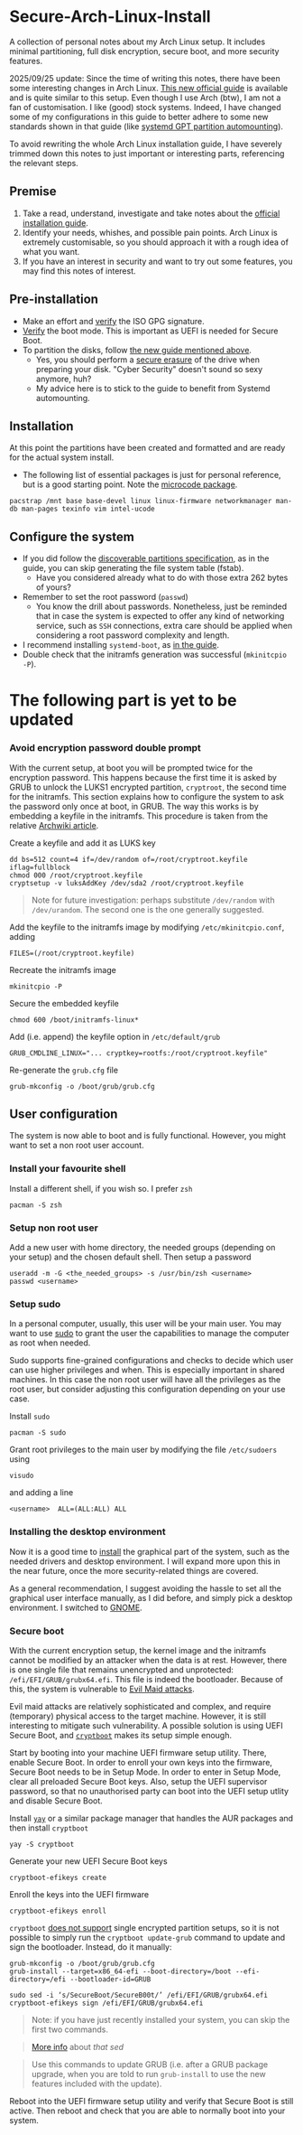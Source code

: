 # Secure-Arch-Linux-Install
A collection of personal notes about my Arch Linux setup. It includes minimal partitioning, full disk encryption, secure boot, and more security features.

2025/09/25 update: Since the time of writing this notes, there have been some interesting changes in Arch Linux. [This new official guide](https://wiki.archlinux.org/title/Dm-crypt/Encrypting_an_entire_system#LUKS_on_a_partition_with_TPM2_and_Secure_Boot) is available and is quite similar to this setup. Even though I use Arch (btw), I am not a fan of customisation. I like (good) stock systems. Indeed, I have changed some of my configurations in this guide to better adhere to some new standards shown in that guide (like [systemd GPT partition automounting](https://wiki.archlinux.org/title/Systemd#GPT_partition_automounting)).

To avoid rewriting the whole Arch Linux installation guide, I have severely trimmed down this notes to just important or interesting parts, referencing the relevant steps.

## Premise
1. Take a read, understand, investigate and take notes about the [official installation guide](https://wiki.archlinux.org/title/Installation_guide).
2. Identify your needs, whishes, and possible pain points. Arch Linux is extremely customisable, so you should approach it with a rough idea of what you want.
3. If you have an interest in security and want to try out some features, you may find this notes of interest.

## Pre-installation
* Make an effort and [verify](https://wiki.archlinux.org/title/Installation_guide#Verify_signature) the ISO GPG signature.
* [Verify](https://wiki.archlinux.org/title/Installation_guide#Verify_the_boot_mode) the boot mode. This is important as UEFI is needed for Secure Boot.
* To partition the disks, follow [the new guide mentioned above](https://wiki.archlinux.org/title/Dm-crypt/Encrypting_an_entire_system#LUKS_on_a_partition_with_TPM2_and_Secure_Boot).
    * Yes, you should perform a [secure erasure](https://wiki.archlinux.org/title/Dm-crypt/Drive_preparation) of the drive when preparing your disk. "Cyber Security" doesn't sound so sexy anymore, huh?
    * My advice here is to stick to the guide to benefit from Systemd automounting.

## Installation
At this point the partitions have been created and formatted and are ready for the actual system install.

* The following list of essential packages is just for personal reference, but is a good starting point. Note the [microcode package](https://wiki.archlinux.org/title/Microcode).
```
pacstrap /mnt base base-devel linux linux-firmware networkmanager man-db man-pages texinfo vim intel-ucode
```

## Configure the system

* If you did follow the [discoverable partitions specification](https://uapi-group.org/specifications/specs/discoverable_partitions_specification/), as in the guide, you can skip generating the file system table (fstab).
  * Have you considered already what to do with those extra 262 bytes of yours?
* Remember to set the root password (`passwd`)
   * You know the drill about passwords. Nonetheless, just be reminded that in case the system is expected to offer any kind of networking service, such as `SSH` connections, extra care should be applied when considering a root password complexity and length.
* I recommend installing `systemd-boot`, as [in the guide](https://wiki.archlinux.org/title/Dm-crypt/Encrypting_an_entire_system#Installing_the_boot_loader).
* Double check that the initramfs generation was successful (`mkinitcpio -P`).



# The following part is yet to be updated

### Avoid encryption password double prompt
With the current setup, at boot you will be prompted twice for the encryption password. This happens because the first time it is asked by GRUB to unlock the LUKS1 encrypted partition, `cryptroot`, the second time for the initramfs. This section explains how to configure the system to ask the password only once at boot, in GRUB. The way this works is by embedding a keyfile in the initramfs. This procedure is taken from the relative [Archwiki article](https://wiki.archlinux.org/title/dm-crypt/Encrypting_an_entire_system#Avoiding_having_to_enter_the_passphrase_twice).

Create a keyfile and add it as LUKS key
```
dd bs=512 count=4 if=/dev/random of=/root/cryptroot.keyfile iflag=fullblock
chmod 000 /root/cryptroot.keyfile
cryptsetup -v luksAddKey /dev/sda2 /root/cryptroot.keyfile
```
> Note for future investigation: perhaps substitute `/dev/random` with `/dev/urandom`. The second one is the one generally suggested.

Add the keyfile to the initramfs image by modifying `/etc/mkinitcpio.conf`, adding
```
FILES=(/root/cryptroot.keyfile)
```
Recreate the initramfs image
```
mkinitcpio -P
```

Secure the embedded keyfile
```
chmod 600 /boot/initramfs-linux*
```

Add (i.e. append) the keyfile option in `/etc/default/grub`
```
GRUB_CMDLINE_LINUX="... cryptkey=rootfs:/root/cryptroot.keyfile"
```
Re-generate the `grub.cfg` file
```
grub-mkconfig -o /boot/grub/grub.cfg
```

## User configuration
The system is now able to boot and is fully functional. However, you might want to set a non root user account.

### Install your favourite shell
Install a different shell, if you wish so. I prefer `zsh`
```
pacman -S zsh
```

### Setup non root user
Add a new user with home directory, the needed groups (depending on your setup) and the chosen default shell. Then setup a password
```
useradd -m -G <the_needed_groups> -s /usr/bin/zsh <username>
passwd <username>
```

### Setup sudo
In a personal computer, usually, this user will be your main user. You may want to use [sudo](https://wiki.archlinux.org/title/sudo) to grant the user the capabilities to manage the computer as root when needed.

Sudo supports fine-grained configurations and checks to decide which user can use higher privileges and when. This is especially important in shared machines. In this case the non root user will have all the privileges as the root user, but consider adjusting this configuration depending on your use case.

Install `sudo`
```
pacman -S sudo
```

Grant root privileges to the main user by modifying the file `/etc/sudoers` using
```
visudo
```
and adding a line
```
<username>  ALL=(ALL:ALL) ALL
```

### Installing the desktop environment
Now it is a good time to [install](https://wiki.archlinux.org/title/General_recommendations#Graphical_user_interface) the graphical part of the system, such as the needed drivers and desktop environment. I will expand more upon this in the near future, once the more security-related things are covered.

As a general recommendation, I suggest avoiding the hassle to set all the graphical user interface manually, as I did before, and simply pick a desktop environment. I switched to [GNOME](https://wiki.archlinux.org/title/GNOME).

### Secure boot
With the current encryption setup, the kernel image and the initramfs cannot be modified by an attacker when the data is at rest. However, there is one single file that remains unencrypted and unprotected: `/efi/EFI/GRUB/grubx64.efi`. This file is indeed the bootloader. Because of this, the system is vulnerable to [Evil Maid attacks](https://www.schneier.com/blog/archives/2009/10/evil_maid_attac.html).

Evil maid attacks are relatively sophisticated and complex, and require (temporary) physical access to the target machine. However, it is still interesting to mitigate such vulnerability. A possible solution is using UEFI Secure Boot, and [`cryptboot`](https://github.com/xmikos/cryptboot) makes its setup simple enough.

Start by booting into your machine UEFI firmware setup utility. There, enable Secure Boot. In order to enroll your own keys into the firmware, Secure Boot needs to be in Setup Mode. In order to enter in Setup Mode, clear all preloaded Secure Boot keys. Also, setup the UEFI supervisor password, so that no unauthorised party can boot into the UEFI setup utlity and disable Secure Boot.

Install [`yay`](https://github.com/Jguer/yay#installation) or a similar package manager that handles the AUR packages and then install `cryptboot`
```
yay -S cryptboot
```
Generate your new UEFI Secure Boot keys
```
cryptboot-efikeys create
```
Enroll the keys into the UEFI firmware
```
cryptboot-efikeys enroll
```
`cryptboot` [does not support](https://github.com/xmikos/cryptboot/issues/2) single encrypted partition setups, so it is not possible to simply run the `cryptboot update-grub` command to update and sign the bootloader. Instead, do it manually:
```
grub-mkconfig -o /boot/grub/grub.cfg
grub-install --target=x86_64-efi --boot-directory=/boot --efi-directory=/efi --bootloader-id=GRUB

sudo sed -i ‘s/SecureBoot/SecureB00t/’ /efi/EFI/GRUB/grubx64.efi
cryptboot-efikeys sign /efi/EFI/GRUB/grubx64.efi
```
> Note: if you have just recently installed your system, you can skip the first two commands.

> [More info](https://wejn.org/2021/09/fixing-grub-verification-requested-nobody-cares/) about _that sed_

> Use this commands to update GRUB (i.e. after a GRUB package upgrade, when you are told to run `grub-install` to use the new features included with the update).

Reboot into the UEFI firmware setup utility and verify that Secure Boot is still active. Then reboot and check that you are able to normally boot into your system.
